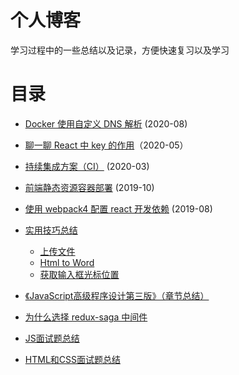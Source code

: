 # 个人博客

学习过程中的一些总结以及记录，方便快速复习以及学习

# 目录

* [Docker 使用自定义 DNS 解析](https://github.com/KayneWang/blog/blob/master/article/docker-custom-dns.md) (2020-08)

* [聊一聊 React 中 key 的作用](https://github.com/KayneWang/blog/blob/master/article/react-key.md)（2020-05）

* [持续集成方案（CI）](https://github.com/KayneWang/blog/blob/master/article/ci.md) (2020-03)

* [前端静态资源容器部署](https://github.com/KayneWang/blog/blob/master/article/deploy.md) (2019-10)

* [使用 webpack4 配置 react 开发依赖](https://github.com/KayneWang/blog/blob/master/article/webpack4-react.md) (2019-08)

* [实用技巧总结](https://github.com/KayneWang/blog/blob/master/someSkills.md)
  * [上传文件](https://github.com/KayneWang/blog/blob/master/someSkills.md#%E7%82%B9%E5%87%BB%E6%8C%89%E9%92%AE%E4%B8%8A%E4%BC%A0%E6%9C%AC%E5%9C%B0%E6%96%87%E4%BB%B6)
  * [Html to Word](https://github.com/KayneWang/blog/blob/master/someSkills.md#html-to-word)
  * [获取输入框光标位置](https://github.com/KayneWang/blog/blob/master/someSkills.md#%E8%8E%B7%E5%8F%96%E8%BE%93%E5%85%A5%E6%A1%86%E5%85%89%E6%A0%87%E4%BD%8D%E7%BD%AE)

* [《JavaScript高级程序设计第三版》（章节总结）](https://github.com/wangzengkai/blog/issues/1)

* [为什么选择 redux-saga 中间件](https://github.com/wangzengkai/blog/issues/2)

* [JS面试题总结](https://github.com/KayneWang/blog/issues/3)

* [HTML和CSS面试题总结](https://github.com/KayneWang/blog/issues/4)

